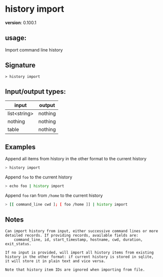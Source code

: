 # history import

**version**: 0.100.1

## **usage**:

Import command line history

## Signature

`> history import `

## Input/output types:

| input          | output  |
| -------------- | ------- |
| list\<string\> | nothing |
| nothing        | nothing |
| table          | nothing |

## Examples

Append all items from history in the other format to the current history

```bash
> history import
```

Append `foo` to the current history

```bash
> echo foo | history import
```

Append `foo` ran from `/home` to the current history

```bash
> [[ command_line cwd ]; [ foo /home ]] | history import
```

## Notes

```text
Can import history from input, either successive command lines or more detailed records. If providing records, available fields are:
    command_line, id, start_timestamp, hostname, cwd, duration, exit_status.

If no input is provided, will import all history items from existing history in the other format: if current history is stored in sqlite, it will store it in plain text and vice versa.

Note that history item IDs are ignored when importing from file.
```
